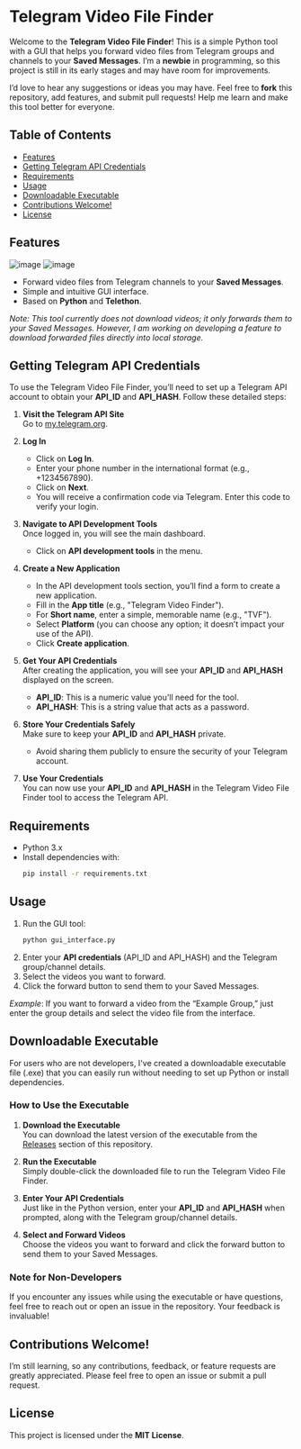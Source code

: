 # Telegram Video File Finder

Welcome to the **Telegram Video File Finder**! This is a simple Python tool with a GUI that helps you forward video files from Telegram groups and channels to your **Saved Messages**. I’m a **newbie** in programming, so this project is still in its early stages and may have room for improvements.

I’d love to hear any suggestions or ideas you may have. Feel free to **fork** this repository, add features, and submit pull requests! Help me learn and make this tool better for everyone.

## Table of Contents
- [Features](#features)
- [Getting Telegram API Credentials](#getting-telegram-api-credentials)
- [Requirements](#requirements)
- [Usage](#usage)
- [Downloadable Executable](#downloadable-executable)
- [Contributions Welcome!](#contributions-welcome)
- [License](#license)

## Features
![image](https://github.com/user-attachments/assets/8cf56058-045b-4214-9041-a93ca96cfa2b)
![image](https://github.com/user-attachments/assets/1d9577e3-c416-470b-b447-1f6051812084)


- Forward video files from Telegram channels to your **Saved Messages**.
- Simple and intuitive GUI interface.
- Based on **Python** and **Telethon**.

*Note: This tool currently does not download videos; it only forwards them to your Saved Messages. However, I am working on developing a feature to download forwarded files directly into local storage.*

## Getting Telegram API Credentials

To use the Telegram Video File Finder, you’ll need to set up a Telegram API account to obtain your **API_ID** and **API_HASH**. Follow these detailed steps:

1. **Visit the Telegram API Site**  
   Go to [my.telegram.org](https://my.telegram.org/auth).

2. **Log In**  
   - Click on **Log In**.  
   - Enter your phone number in the international format (e.g., +1234567890).  
   - Click on **Next**.  
   - You will receive a confirmation code via Telegram. Enter this code to verify your login.

3. **Navigate to API Development Tools**  
   Once logged in, you will see the main dashboard.  
   - Click on **API development tools** in the menu.

4. **Create a New Application**  
   - In the API development tools section, you’ll find a form to create a new application.  
   - Fill in the **App title** (e.g., "Telegram Video Finder").  
   - For **Short name**, enter a simple, memorable name (e.g., "TVF").  
   - Select **Platform** (you can choose any option; it doesn’t impact your use of the API).  
   - Click **Create application**.

5. **Get Your API Credentials**  
   After creating the application, you will see your **API_ID** and **API_HASH** displayed on the screen.  
   - **API_ID**: This is a numeric value you'll need for the tool.  
   - **API_HASH**: This is a string value that acts as a password.

6. **Store Your Credentials Safely**  
   Make sure to keep your **API_ID** and **API_HASH** private.  
   - Avoid sharing them publicly to ensure the security of your Telegram account.

7. **Use Your Credentials**  
   You can now use your **API_ID** and **API_HASH** in the Telegram Video File Finder tool to access the Telegram API.

## Requirements
- Python 3.x
- Install dependencies with:
  ```bash
  pip install -r requirements.txt
  ```

## Usage
1. Run the GUI tool:
   ```bash
   python gui_interface.py
   ```
2. Enter your **API credentials** (API_ID and API_HASH) and the Telegram group/channel details.
3. Select the videos you want to forward.
4. Click the forward button to send them to your Saved Messages.

*Example*: If you want to forward a video from the “Example Group,” just enter the group details and select the video file from the interface.

## Downloadable Executable

For users who are not developers, I've created a downloadable executable file (.exe) that you can easily run without needing to set up Python or install dependencies. 

### How to Use the Executable

1. **Download the Executable**  
   You can download the latest version of the executable from the [Releases](https://github.com/chegame56/TelegramVideoFileFinder/releases) section of this repository.

2. **Run the Executable**  
   Simply double-click the downloaded file to run the Telegram Video File Finder.

3. **Enter Your API Credentials**  
   Just like in the Python version, enter your **API_ID** and **API_HASH** when prompted, along with the Telegram group/channel details.

4. **Select and Forward Videos**  
   Choose the videos you want to forward and click the forward button to send them to your Saved Messages.

### Note for Non-Developers
If you encounter any issues while using the executable or have questions, feel free to reach out or open an issue in the repository. Your feedback is invaluable!

## Contributions Welcome!
I’m still learning, so any contributions, feedback, or feature requests are greatly appreciated. Please feel free to open an issue or submit a pull request.

## License
This project is licensed under the **MIT License**.
